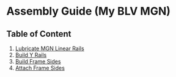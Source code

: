 # Assembly Guide (My BLV MGN)

## Table of Content

1. [Lubricate MGN Linear Rails](01-lubricate-mgn-rails.md)
2. [Build Y Rails](02-build-y-rails.md)
3. [Build Frame Sides](03-frame-sides.md)
4. [Attach Frame Sides](04-attach-frame-sides.md)
